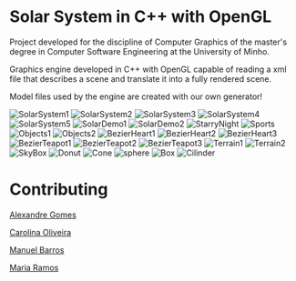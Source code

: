 # Solar System in C++ with OpenGL

Project developed for the discipline of Computer Graphics of the master's degree in Computer Software Engineering at the University of Minho.

Graphics engine developed in C++ with OpenGL capable of reading a xml file that describes a scene and translate it into a fully rendered scene.

Model files used by the engine are created with our own generator!

![SolarSystem1](https://github.com/mj-ramos/CG/blob/main/Pictures/SolarSystem1.png)
![SolarSystem2](https://github.com/mj-ramos/CG/blob/main/Pictures/SolarSystem2.png)
![SolarSystem3](https://github.com/mj-ramos/CG/blob/main/Pictures/SolarSystem3.png)
![SolarSystem4](https://github.com/mj-ramos/CG/blob/main/Pictures/SolarSystem4.png)
![SolarSystem5](https://github.com/mj-ramos/CG/blob/main/Pictures/SolarSystem5.png)
![SolarDemo1](https://github.com/mj-ramos/CG/blob/main/Pictures/SolarDemo1.png)
![SolarDemo2](https://github.com/mj-ramos/CG/blob/main/Pictures/SolarDemo2.png)
![StarryNight](https://github.com/mj-ramos/CG/blob/main/Pictures/StarryNight.png)
![Sports](https://github.com/mj-ramos/CG/blob/main/Pictures/Sports.png)
![Objects1](https://github.com/mj-ramos/CG/blob/main/Pictures/Objects1.png)
![Objects2](https://github.com/mj-ramos/CG/blob/main/Pictures/Objects2.png)
![BezierHeart1](https://github.com/mj-ramos/CG/blob/main/Pictures/BezierHeart1.png)
![BezierHeart2](https://github.com/mj-ramos/CG/blob/main/Pictures/BezierHeart2.png)
![BezierHeart3](https://github.com/mj-ramos/CG/blob/main/Pictures/BezierHeart3.png)
![BezierTeapot1](https://github.com/mj-ramos/CG/blob/main/Pictures/BezierTeapot1.png)
![BezierTeapot2](https://github.com/mj-ramos/CG/blob/main/Pictures/BezierTeapot2.png)
![BezierTeapot3](https://github.com/mj-ramos/CG/blob/main/Pictures/BezierTeapot3.png)
![Terrain1](https://github.com/mj-ramos/CG/blob/main/Pictures/Terrain1.png)
![Terrain2](https://github.com/mj-ramos/CG/blob/main/Pictures/Terrain2.png)
![SkyBox](https://github.com/mj-ramos/CG/blob/main/Pictures/SkyBox.png)
![Donut](https://github.com/mj-ramos/CG/blob/main/Pictures/Donut.png)
![Cone](https://github.com/mj-ramos/CG/blob/main/Pictures/Cone.png)
![sphere](https://github.com/mj-ramos/CG/blob/main/Pictures/sphere.png)
![Box](https://github.com/mj-ramos/CG/blob/main/Pictures/Box.png)
![Cilinder](https://github.com/mj-ramos/CG/blob/main/Pictures/Cilinder.png)


# Contributing

[Alexandre Gomes](https://github.com/PietroPan)

[Carolina Oliveira](https://github.com/CarolinaOliiveira)

[Manuel Barros](https://github.com/maneBarros)

[Maria Ramos](https://github.com/mj-ramos)
